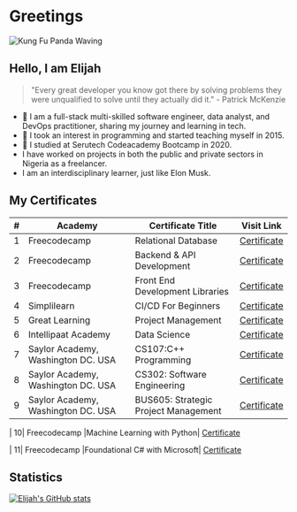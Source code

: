 # Greetings

![Kung Fu Panda Waving](https://gifdb.com/images/high/kung-fu-panda-po-waving-ub3ic92611g1yvxk.webp)

## Hello, I am Elijah

> "Every great developer you know got there by solving problems they were unqualified to solve until they actually did it." - Patrick McKenzie

- 🔭 I am a full-stack multi-skilled software engineer, data analyst, and DevOps practitioner, sharing my journey and learning in tech.
- 🌱 I took an interest in programming and started teaching myself in 2015.
- 🌱 I studied at Serutech Codeacademy Bootcamp in 2020.
- I have worked on projects in both the public and private sectors in Nigeria as a freelancer.
- I am an interdisciplinary learner, just like Elon Musk.

## My Certificates

| # | Academy       | Certificate Title                                | Visit Link |
|---|---------------|--------------------------------------------------|------------|
| 1 | Freecodecamp  | Relational Database                             | [Certificate](https://www.freecodecamp.org/certification/elijah-ekpen-mensah/relational-database-v8) |
| 2 | Freecodecamp  | Backend & API Development                       | [Certificate](https://www.freecodecamp.org/certification/elijah-ekpen-mensah/back-end-development-and-apis) |
| 3 | Freecodecamp  | Front End Development Libraries                 | [Certificate](https://www.freecodecamp.org/certification/elijah-ekpen-mensah/front-end-development-libraries) |
| 4 | Simplilearn   | CI/CD For Beginners                             | [Certificate](https://www.simplilearn.com/skillup-certificate-landing?token=eyJjb3Vyc2VfaWQiOiIxODA1IiwiY2VydGlmaWNhdGVfdXJsIjoiaHR0cHM6XC9cL2NlcnRpZmljYXRlcy5zaW1wbGljZG4ubmV0XC9zaGFyZVwvdGh1bWJfNDg4MzE2MF8xNzA4MTg0NzA3LnBuZyIsInVzZXJuYW1lIjoiRUxJSkFIIEVLUEVOIE1FTlNBSCJ9&utm_source=shared-certificate&utm_medium=lms&utm_campaign=shared-certificate-promotion&referrer=https%3A%2F%2Flms.simplilearn.com%2Fcourses%2F4303%2FCI%252FCD-for-Beginners%2Fcertificate%2Fdownload-skillup&%24web_only=true&_branch_match_id=1288039701108830095&_branch_referrer=H4sIAAAAAAAAA8soKSkottLXL87MLcjJ1EssKNDLyczL1k%2FVN%2FMP8s2L8nJM90gCAO2LnislAAAA) |
| 5| Great Learning  | Project Management | [Certificate](https://verify.mygreatlearning.com/verify/GXGGGKNW)
| 6| Intellipaat Academy  | Data Science | [Certificate](https://intellipaat.com/academy/certificate-link/?Yz00Mjc0JnU9MTY2MDM5JmV4dD0x)
| 7| Saylor Academy, Washington DC. USA  | CS107:C++ Programming | [Certificate](https://learn.saylor.org/pluginfile.php/1/tool_certificate/issues/1728916956/7046235895EE.pdf)
| 8| Saylor Academy, Washington DC.  USA  | CS302: Software Engineering | [Certificate](https://learn.saylor.org/pluginfile.php/1/tool_certificate/issues/1722004982/0803006548EE.pdf)
| 9| Saylor Academy, Washington DC.  USA  | BUS605: Strategic Project Management | [Certificate](https://learn.saylor.org/pluginfile.php/1/tool_certificate/issues/1722413231/3542920137EE.pdf)

| 10| Freecodecamp |Machine Learning with Python| [Certificate](https://www.freecodecamp.org/certification/elijah-ekpen-mensah/machine-learning-with-python-v7)

| 11| Freecodecamp |Foundational C# with Microsoft| [Certificate](https://www.freecodecamp.org/certification/elijah-ekpen-mensah/foundational-c-sharp-with-microsoft)

## Statistics
 [![Elijah's GitHub stats](https://github-readme-stats.vercel.app/api?username=Elijah-apps)](https://github.com/anuraghazra/github-readme-stats)

